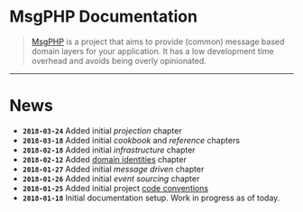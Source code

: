 # MsgPHP Documentation

> [MsgPHP](https://msgphp.github.io/) is a project that aims to provide (common) message based domain layers for your application. It has a low development time overhead and avoids being overly opinionated.

---

# News

- **`2018-03-24`** Added initial _projection_ chapter
- **`2018-03-18`** Added initial _cookbook_ and _reference_ chapters
- **`2018-02-18`** Added initial _infrastructure_ chapter
- **`2018-02-12`** Added [domain identities](ddd/identities.md) chapter
- **`2018-01-27`** Added initial _message driven_ chapter
- **`2018-01-26`** Added initial _event sourcing_ chapter
- **`2018-01-25`** Added initial project [code conventions](code-conventions.md)
- **`2018-01-18`** Initial documentation setup. Work in progress as of today.
